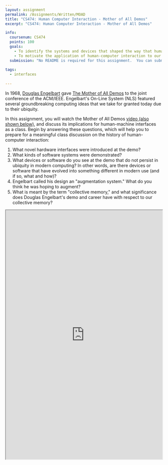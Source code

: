 ```yaml
---
layout: assignment
permalink: /Assignments/Written/MOAD
title: "CS474: Human Computer Interaction - Mother of All Demos"
excerpt: "CS474: Human Computer Interaction - Mother of All Demos"

info:
  coursenum: CS474
  points: 100
  goals:
    - To identify the systems and devices that shaped the way that humans engage with modern technology
    - To motivate the application of human-computer interaction to our collective humanity thorugh the systems to augment the development of augmentation systems
  submission: "No README is required for this assignment.  You can submit a document or PDF of your report."
  
tags:
  - interfaces
  
---
```


In 1968, [Douglas Engelbart](https://en.wikipedia.org/wiki/Douglas_Engelbart) gave [The Mother of All Demos](https://en.wikipedia.org/wiki/The_Mother_of_All_Demos) to the joint conference of the ACM/IEEE.  Engelbart's On-Line System (NLS) featured several groundbreaking computing ideas that we take for granted today due to their ubiquity.  

In this assignment, you will watch the Mother of All Demos [video (also shown below)](https://dougengelbart.org/content/view/374/), and discuss its implications for human-machine interfaces as a class.  Begin by answering these questions, which will help you to prepare for a meaningful class discussion on the history of human-computer interaction:

1. What novel hardware interfaces were introduced at the demo?
2. What kinds of software systems were demonstrated?
3. What devices or software do you see at the demo that do not persist in ubiquity in modern computing?  In other words, are there devices or software that have evolved into something different in modern use (and if so, what and how)?
4. Engelbart called his design an "augmentation system."  What do you think he was hoping to augment?
5. What is meant by the term "collective memory," and what significance does Douglas Engelbart's demo and career have with respect to our collective memory?

<iframe src="https://dougengelbart.org/content/view/374/" width="100%" height="800"></iframe>
